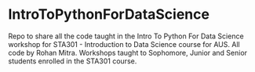 # IntroToPythonForDataScience
Repo to share all the code taught in the Intro To Python For Data Science workshop for STA301 - Introduction to Data Science course for AUS. All code by Rohan Mitra. Workshops taught to Sophomore, Junior and Senior students enrolled in the STA301 course.
